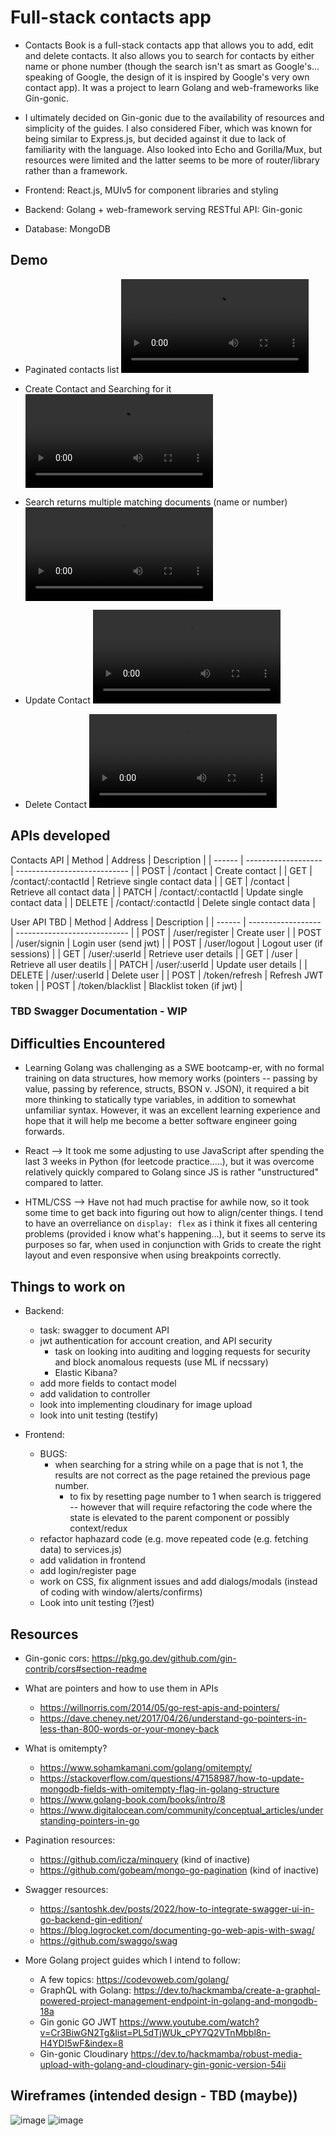 # Full-stack contacts app

- Contacts Book is a full-stack contacts app that allows you to add, edit and delete contacts. It also allows you to search for contacts by either name or phone number (though the search isn't as smart as Google's... speaking of Google, the design of it is inspired by Google's very own contact app). It was a project to learn Golang and web-frameworks like Gin-gonic.

- I ultimately decided on Gin-gonic due to the availability of resources and simplicity of the guides. I also considered Fiber, which was known for being similar to Express.js, but decided against it due to lack of familiarity with the language. Also looked into Echo and Gorilla/Mux, but resources were limited and the latter seems to be more of router/library rather than a framework.

- Frontend: React.js, MUIv5 for component libraries and styling
- Backend: Golang + web-framework serving RESTful API: Gin-gonic
- Database: MongoDB


## Demo

- Paginated contacts list
  <video src="https://user-images.githubusercontent.com/16322250/189772771-b10d9059-f86f-4cd9-97c9-c196942eded5.mov" controls="controls" style="max-width: 730px;">
  </video>

- Create Contact and Searching for it
  <video src="https://user-images.githubusercontent.com/16322250/189773217-1dd32541-b68b-4e40-8e96-f5d64685eb99.mov" controls="controls" style="max-width: 730px;">
  </video>

- Search returns multiple matching documents (name or number)
  <video src="https://user-images.githubusercontent.com/16322250/189773181-7f70d894-069b-4d29-8a8d-7f570567d25b.mov" controls="controls" style="max-width: 730px;">
  </video>

- Update Contact
  <video src="https://user-images.githubusercontent.com/16322250/189773496-9ea7392b-f060-40d0-810c-dc43e257a28a.mov" controls="controls" style="max-width: 730px;">
  </video>

- Delete Contact
  <video src="https://user-images.githubusercontent.com/16322250/189773659-b30de7c5-8485-4d33-bdce-fa472b93e785.mov" controls="controls" style="max-width: 730px;">
  </video>


## APIs developed

Contacts API
| Method | Address             | Description                  |
| ------ | ------------------- | ---------------------------- |
| POST   | /contact            | Create contact               |
| GET    | /contact/:contactId | Retrieve single contact data |
| GET    | /contact            | Retrieve all contact data    |
| PATCH  | /contact/:contactId | Update single contact data   |
| DELETE | /contact/:contactId | Delete single contact data   |

User API TBD
| Method  | Address            | Description                  |
| ------  | ------------------ | ---------------------------- |
| POST    | /user/register     | Create user                  |
| POST    | /user/signin       | Login user (send jwt)        |
| POST    | /user/logout       | Logout user (if sessions)    |
| GET     | /user/:userId      | Retrieve user details        |
| GET     | /user              | Retrieve all user deatils    |
| PATCH   | /user/:userId      | Update user details          |
| DELETE  | /user/:userId      | Delete user                  |
| POST    | /token/refresh     | Refresh JWT token            |
| POST    | /token/blacklist   | Blacklist token (if jwt)     |

### TBD Swagger Documentation - WIP


## Difficulties Encountered

- Learning Golang was challenging as a SWE bootcamp-er, with no formal training on data structures, how memory works (pointers -- passing by value, passing by reference, structs, BSON v. JSON), it required a bit more thinking to statically type variables, in addition to somewhat unfamiliar syntax. However, it was an excellent learning experience and hope that it will help me become a better software engineer going forwards.

- React --> It took me some adjusting to use JavaScript after spending the last 3 weeks in Python (for leetcode practice.....), but it was overcome relatively quickly compared to Golang since JS is rather "unstructured" compared to latter.

- HTML/CSS --> Have not had much practise for awhile now, so it took some time to get back into figuring out how to align/center things. I tend to have an overreliance on `display: flex` as i think it fixes all centering problems (provided i know what's happening...), but it seems to serve its purposes so far, when used in conjunction with Grids to create the right layout and even responsive when using breakpoints correctly.


## Things to work on

- Backend:

  - task: swagger to document API
  - jwt authentication for account creation, and API security
    - task on looking into auditing and logging requests for security and block anomalous requests (use ML if necssary)
    - Elastic Kibana?
  - add more fields to contact model
  - add validation to controller
  - look into implementing cloudinary for image upload
  - look into unit testing (testify)

- Frontend:
  - BUGS:
    - when searching for a string while on a page that is not 1, the results are not correct as the page retained the previous page number.
      - to fix by resetting page number to 1 when search is triggered -- however that will require refactoring the code where the state is elevated to the parent component or possibly context/redux
  - refactor haphazard code (e.g. move repeated code (e.g. fetching data) to services.js)
  - add validation in frontend
  - add login/register page
  - work on CSS, fix alignment issues and add dialogs/modals (instead of coding with window/alerts/confirms)
  - Look into unit testing (?jest)


## Resources

- Gin-gonic cors: https://pkg.go.dev/github.com/gin-contrib/cors#section-readme

- What are pointers and how to use them in APIs
  - https://willnorris.com/2014/05/go-rest-apis-and-pointers/
  - https://dave.cheney.net/2017/04/26/understand-go-pointers-in-less-than-800-words-or-your-money-back

- What is omitempty?
  - https://www.sohamkamani.com/golang/omitempty/
  - https://stackoverflow.com/questions/47158987/how-to-update-mongodb-fields-with-omitempty-flag-in-golang-structure
  - https://www.golang-book.com/books/intro/8
  - https://www.digitalocean.com/community/conceptual_articles/understanding-pointers-in-go

- Pagination resources:
  - https://github.com/icza/minquery (kind of inactive)
  - https://github.com/gobeam/mongo-go-pagination (kind of inactive)

- Swagger resources:
  - https://santoshk.dev/posts/2022/how-to-integrate-swagger-ui-in-go-backend-gin-edition/
  - https://blog.logrocket.com/documenting-go-web-apis-with-swag/
  - https://github.com/swaggo/swag

- More Golang project guides which I intend to follow:
  - A few topics: https://codevoweb.com/golang/
  - GraphQL with Golang: https://dev.to/hackmamba/create-a-graphql-powered-project-management-endpoint-in-golang-and-mongodb-18a
  - Gin gonic GO JWT https://www.youtube.com/watch?v=Cr3BiwGN2Tg&list=PL5dTjWUk_cPY7Q2VTnMbbl8n-H4YDI5wF&index=8
  - Gin-gonic Cloudinary https://dev.to/hackmamba/robust-media-upload-with-golang-and-cloudinary-gin-gonic-version-54ii


## Wireframes (intended design - TBD (maybe))

![image](https://user-images.githubusercontent.com/16322250/189774221-1de561b9-44c9-46c6-a3d7-ffe4a4c91813.png)
![image](https://user-images.githubusercontent.com/16322250/189774240-a68012b3-cdf5-48ac-b9dd-a2afd62dfc19.png)
